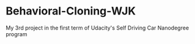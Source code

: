 # Behavioral-Cloning-WJK
My 3rd project in the first term of Udacity's Self Driving Car Nanodegree program
